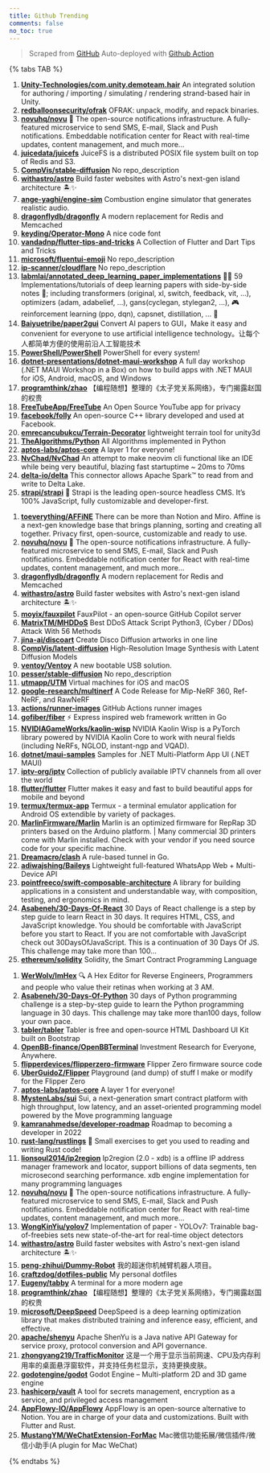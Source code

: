 ```yaml
---
title: Github Trending
comments: false
no_toc: true
---
```


> Scraped from [GitHub](https://github.com/trending)
Auto-deployed with [Github Action](https://docs.github.com/en/actions)

{% tabs TAB %}
<!-- tab Daily -->
1. [**Unity-Technologies/com.unity.demoteam.hair**](https://github.com/Unity-Technologies/com.unity.demoteam.hair)
An integrated solution for authoring / importing / simulating / rendering strand-based hair in Unity.
2. [**redballoonsecurity/ofrak**](https://github.com/redballoonsecurity/ofrak)
OFRAK: unpack, modify, and repack binaries.
3. [**novuhq/novu**](https://github.com/novuhq/novu)
🚀 The open-source notifications infrastructure. A fully-featured microservice to send SMS, E-mail, Slack and Push notifications. Embeddable notification center for React with real-time updates, content management, and much more...
4. [**juicedata/juicefs**](https://github.com/juicedata/juicefs)
JuiceFS is a distributed POSIX file system built on top of Redis and S3.
5. [**CompVis/stable-diffusion**](https://github.com/CompVis/stable-diffusion)
No repo_description
6. [**withastro/astro**](https://github.com/withastro/astro)
Build faster websites with Astro's next-gen island architecture 🏝✨
7. [**ange-yaghi/engine-sim**](https://github.com/ange-yaghi/engine-sim)
Combustion engine simulator that generates realistic audio.
8. [**dragonflydb/dragonfly**](https://github.com/dragonflydb/dragonfly)
A modern replacement for Redis and Memcached
9. [**keyding/Operator-Mono**](https://github.com/keyding/Operator-Mono)
A nice code font
10. [**vandadnp/flutter-tips-and-tricks**](https://github.com/vandadnp/flutter-tips-and-tricks)
A Collection of Flutter and Dart Tips and Tricks
11. [**microsoft/fluentui-emoji**](https://github.com/microsoft/fluentui-emoji)
No repo_description
12. [**ip-scanner/cloudflare**](https://github.com/ip-scanner/cloudflare)
No repo_description
13. [**labmlai/annotated_deep_learning_paper_implementations**](https://github.com/labmlai/annotated_deep_learning_paper_implementations)
🧑‍🏫 59 Implementations/tutorials of deep learning papers with side-by-side notes 📝; including transformers (original, xl, switch, feedback, vit, ...), optimizers (adam, adabelief, ...), gans(cyclegan, stylegan2, ...), 🎮 reinforcement learning (ppo, dqn), capsnet, distillation, ... 🧠
14. [**Baiyuetribe/paper2gui**](https://github.com/Baiyuetribe/paper2gui)
Convert AI papers to GUI，Make it easy and convenient for everyone to use artificial intelligence technology。让每个人都简单方便的使用前沿人工智能技术
15. [**PowerShell/PowerShell**](https://github.com/PowerShell/PowerShell)
PowerShell for every system!
16. [**dotnet-presentations/dotnet-maui-workshop**](https://github.com/dotnet-presentations/dotnet-maui-workshop)
A full day workshop (.NET MAUI Workshop in a Box) on how to build apps with .NET MAUI for iOS, Android, macOS, and Windows
17. [**programthink/zhao**](https://github.com/programthink/zhao)
【编程随想】整理的《太子党关系网络》，专门揭露赵国的权贵
18. [**FreeTubeApp/FreeTube**](https://github.com/FreeTubeApp/FreeTube)
An Open Source YouTube app for privacy
19. [**facebook/folly**](https://github.com/facebook/folly)
An open-source C++ library developed and used at Facebook.
20. [**emrecancubukcu/Terrain-Decorator**](https://github.com/emrecancubukcu/Terrain-Decorator)
lightweight terrain tool for unity3d
21. [**TheAlgorithms/Python**](https://github.com/TheAlgorithms/Python)
All Algorithms implemented in Python
22. [**aptos-labs/aptos-core**](https://github.com/aptos-labs/aptos-core)
A layer 1 for everyone!
23. [**NvChad/NvChad**](https://github.com/NvChad/NvChad)
An attempt to make neovim cli functional like an IDE while being very beautiful, blazing fast startuptime ~ 20ms to 70ms
24. [**delta-io/delta**](https://github.com/delta-io/delta)
This connector allows Apache Spark™ to read from and write to Delta Lake.
25. [**strapi/strapi**](https://github.com/strapi/strapi)
🚀 Strapi is the leading open-source headless CMS. It’s 100% JavaScript, fully customizable and developer-first.
<!-- endtab -->
<!-- tab Weekly -->
1. [**toeverything/AFFiNE**](https://github.com/toeverything/AFFiNE)
There can be more than Notion and Miro. Affine is a next-gen knowledge base that brings planning, sorting and creating all together. Privacy first, open-source, customizable and ready to use.
2. [**novuhq/novu**](https://github.com/novuhq/novu)
🚀 The open-source notifications infrastructure. A fully-featured microservice to send SMS, E-mail, Slack and Push notifications. Embeddable notification center for React with real-time updates, content management, and much more...
3. [**dragonflydb/dragonfly**](https://github.com/dragonflydb/dragonfly)
A modern replacement for Redis and Memcached
4. [**withastro/astro**](https://github.com/withastro/astro)
Build faster websites with Astro's next-gen island architecture 🏝✨
5. [**moyix/fauxpilot**](https://github.com/moyix/fauxpilot)
FauxPilot - an open-source GitHub Copilot server
6. [**MatrixTM/MHDDoS**](https://github.com/MatrixTM/MHDDoS)
Best DDoS Attack Script Python3, (Cyber / DDos) Attack With 56 Methods
7. [**jina-ai/discoart**](https://github.com/jina-ai/discoart)
Create Disco Diffusion artworks in one line
8. [**CompVis/latent-diffusion**](https://github.com/CompVis/latent-diffusion)
High-Resolution Image Synthesis with Latent Diffusion Models
9. [**ventoy/Ventoy**](https://github.com/ventoy/Ventoy)
A new bootable USB solution.
10. [**pesser/stable-diffusion**](https://github.com/pesser/stable-diffusion)
No repo_description
11. [**utmapp/UTM**](https://github.com/utmapp/UTM)
Virtual machines for iOS and macOS
12. [**google-research/multinerf**](https://github.com/google-research/multinerf)
A Code Release for Mip-NeRF 360, Ref-NeRF, and RawNeRF
13. [**actions/runner-images**](https://github.com/actions/runner-images)
GitHub Actions runner images
14. [**gofiber/fiber**](https://github.com/gofiber/fiber)
⚡️ Express inspired web framework written in Go
15. [**NVIDIAGameWorks/kaolin-wisp**](https://github.com/NVIDIAGameWorks/kaolin-wisp)
NVIDIA Kaolin Wisp is a PyTorch library powered by NVIDIA Kaolin Core to work with neural fields (including NeRFs, NGLOD, instant-ngp and VQAD).
16. [**dotnet/maui-samples**](https://github.com/dotnet/maui-samples)
Samples for .NET Multi-Platform App UI (.NET MAUI)
17. [**iptv-org/iptv**](https://github.com/iptv-org/iptv)
Collection of publicly available IPTV channels from all over the world
18. [**flutter/flutter**](https://github.com/flutter/flutter)
Flutter makes it easy and fast to build beautiful apps for mobile and beyond
19. [**termux/termux-app**](https://github.com/termux/termux-app)
Termux - a terminal emulator application for Android OS extendible by variety of packages.
20. [**MarlinFirmware/Marlin**](https://github.com/MarlinFirmware/Marlin)
Marlin is an optimized firmware for RepRap 3D printers based on the Arduino platform. | Many commercial 3D printers come with Marlin installed. Check with your vendor if you need source code for your specific machine.
21. [**Dreamacro/clash**](https://github.com/Dreamacro/clash)
A rule-based tunnel in Go.
22. [**adiwajshing/Baileys**](https://github.com/adiwajshing/Baileys)
Lightweight full-featured WhatsApp Web + Multi-Device API
23. [**pointfreeco/swift-composable-architecture**](https://github.com/pointfreeco/swift-composable-architecture)
A library for building applications in a consistent and understandable way, with composition, testing, and ergonomics in mind.
24. [**Asabeneh/30-Days-Of-React**](https://github.com/Asabeneh/30-Days-Of-React)
30 Days of React challenge is a step by step guide to learn React in 30 days. It requires HTML, CSS, and JavaScript knowledge. You should be comfortable with JavaScript before you start to React. If you are not comfortable with JavaScript check out 30DaysOfJavaScript. This is a continuation of 30 Days Of JS. This challenge may take more than 100…
25. [**ethereum/solidity**](https://github.com/ethereum/solidity)
Solidity, the Smart Contract Programming Language
<!-- endtab -->
<!-- tab Monthly -->
1. [**WerWolv/ImHex**](https://github.com/WerWolv/ImHex)
🔍 A Hex Editor for Reverse Engineers, Programmers and people who value their retinas when working at 3 AM.
2. [**Asabeneh/30-Days-Of-Python**](https://github.com/Asabeneh/30-Days-Of-Python)
30 days of Python programming challenge is a step-by-step guide to learn the Python programming language in 30 days. This challenge may take more than100 days, follow your own pace.
3. [**tabler/tabler**](https://github.com/tabler/tabler)
Tabler is free and open-source HTML Dashboard UI Kit built on Bootstrap
4. [**OpenBB-finance/OpenBBTerminal**](https://github.com/OpenBB-finance/OpenBBTerminal)
Investment Research for Everyone, Anywhere.
5. [**flipperdevices/flipperzero-firmware**](https://github.com/flipperdevices/flipperzero-firmware)
Flipper Zero firmware source code
6. [**UberGuidoZ/Flipper**](https://github.com/UberGuidoZ/Flipper)
Playground (and dump) of stuff I make or modify for the Flipper Zero
7. [**aptos-labs/aptos-core**](https://github.com/aptos-labs/aptos-core)
A layer 1 for everyone!
8. [**MystenLabs/sui**](https://github.com/MystenLabs/sui)
Sui, a next-generation smart contract platform with high throughput, low latency, and an asset-oriented programming model powered by the Move programming language
9. [**kamranahmedse/developer-roadmap**](https://github.com/kamranahmedse/developer-roadmap)
Roadmap to becoming a developer in 2022
10. [**rust-lang/rustlings**](https://github.com/rust-lang/rustlings)
🦀 Small exercises to get you used to reading and writing Rust code!
11. [**lionsoul2014/ip2region**](https://github.com/lionsoul2014/ip2region)
Ip2region (2.0 - xdb) is a offline IP address manager framework and locator, support billions of data segments, ten microsecond searching performance. xdb engine implementation for many programming languages
12. [**novuhq/novu**](https://github.com/novuhq/novu)
🚀 The open-source notifications infrastructure. A fully-featured microservice to send SMS, E-mail, Slack and Push notifications. Embeddable notification center for React with real-time updates, content management, and much more...
13. [**WongKinYiu/yolov7**](https://github.com/WongKinYiu/yolov7)
Implementation of paper - YOLOv7: Trainable bag-of-freebies sets new state-of-the-art for real-time object detectors
14. [**withastro/astro**](https://github.com/withastro/astro)
Build faster websites with Astro's next-gen island architecture 🏝✨
15. [**peng-zhihui/Dummy-Robot**](https://github.com/peng-zhihui/Dummy-Robot)
我的超迷你机械臂机器人项目。
16. [**craftzdog/dotfiles-public**](https://github.com/craftzdog/dotfiles-public)
My personal dotfiles
17. [**Eugeny/tabby**](https://github.com/Eugeny/tabby)
A terminal for a more modern age
18. [**programthink/zhao**](https://github.com/programthink/zhao)
【编程随想】整理的《太子党关系网络》，专门揭露赵国的权贵
19. [**microsoft/DeepSpeed**](https://github.com/microsoft/DeepSpeed)
DeepSpeed is a deep learning optimization library that makes distributed training and inference easy, efficient, and effective.
20. [**apache/shenyu**](https://github.com/apache/shenyu)
Apache ShenYu is a Java native API Gateway for service proxy, protocol conversion and API governance.
21. [**zhongyang219/TrafficMonitor**](https://github.com/zhongyang219/TrafficMonitor)
这是一个用于显示当前网速、CPU及内存利用率的桌面悬浮窗软件，并支持任务栏显示，支持更换皮肤。
22. [**godotengine/godot**](https://github.com/godotengine/godot)
Godot Engine – Multi-platform 2D and 3D game engine
23. [**hashicorp/vault**](https://github.com/hashicorp/vault)
A tool for secrets management, encryption as a service, and privileged access management
24. [**AppFlowy-IO/AppFlowy**](https://github.com/AppFlowy-IO/AppFlowy)
AppFlowy is an open-source alternative to Notion. You are in charge of your data and customizations. Built with Flutter and Rust.
25. [**MustangYM/WeChatExtension-ForMac**](https://github.com/MustangYM/WeChatExtension-ForMac)
Mac微信功能拓展/微信插件/微信小助手(A plugin for Mac WeChat)
<!-- endtab -->
{% endtabs %}

